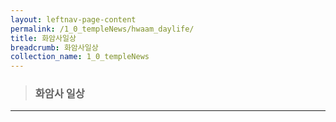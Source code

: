 ```yaml
---
layout: leftnav-page-content
permalink: /1_0_templeNews/hwaam_daylife/
title: 화암사일상
breadcrumb: 화암사일상
collection_name: 1_0_templeNews
---
```


> ### **화암사 일상**

---
